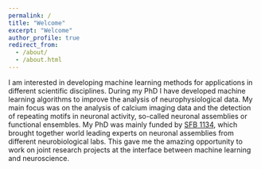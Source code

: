 ```yaml
---
permalink: /
title: "Welcome"
excerpt: "Welcome"
author_profile: true
redirect_from: 
  - /about/
  - /about.html
---
```


I am interested in developing machine learning methods for applications in different scientific disciplines. During my PhD I have developed machine learning algorithms to improve the analysis of neurophysiological data. My main focus was on the analysis of calcium imaging data and the detection of repeating motifs in neuronal activity, so-called neuronal assemblies or functional ensembles. My PhD was mainly funded by [SFB 1134](http://sfb1134.uni-heidelberg.de/), which brought together world leading experts on neuronal assemblies from different neurobiological labs. This gave me the amazing opportunity to work on joint research projects at the interface between machine learning and neuroscience. 
